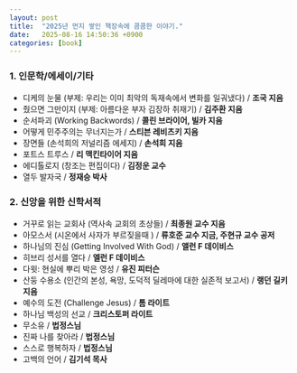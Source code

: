 ```yaml
---
layout: post
title:  "2025년 먼지 쌓인 책장속에 콤콤한 이야기."
date:   2025-08-16 14:50:36 +0900
categories: [book]
---
```

### 1. 인문학/에세이/기타

* 디케의 눈물 (부제: 우리는 이미 최악의 독재속에서 변화를 일궈냈다) / **조국 지음**
* 줬으면 그만이지 (부제: 아름다운 부자 김장하 취재기) / **김주환 지음** 
* 순서파괴 (Working Backwords) / **콜린 브라이어, 빌카 지음**
* 어떻게 민주주의는 무너지는가 / **스티븐 레비츠키 지음**
* 장면들 (손석희의 저널리즘 에세지) / **손석희 지음** 
* 포트스 트루스 / **리 맥킨타이어 지음** 
* 에디톨로지 (창조는 편집이다) / **김정운 교수**
* 열두 발자국 / **정재승 박사** 

### 2. 신앙을 위한 신학서적 

* 거꾸로 읽는 교회사 (역사속 교회의 초상들) / **최종원 교수 지음** 
* 아모스서 (시온에서 사자가 부르짖을때 ) / **류호준 교수 지금, 주현규 교수 공저**
* 하나님의 진심 (Getting Involved With God) / **앨런 F 데이비스**
* 히브리 성서를 열다 / **엘런 F 데이비스** 
* 다윗: 현실에 뿌리 박은 영성 / **유진 피터슨**
* 산둥 수용소 (인간의 본성, 욕망, 도덕적 딜레마에 대한 실존적 보고서) / **랭던 길키 지음**
* 예수의 도전 (Challenge Jesus) / **톰 라이트**
* 하나님 백성의 선교 / **크리스토퍼 라이트** 
* 무소유 / **법정스님**
* 진짜 나를 찾아라 / **법정스님**
* 스스로 행복하자 / **법정스님**
* 고백의 언어 / **김기석 목사** 
